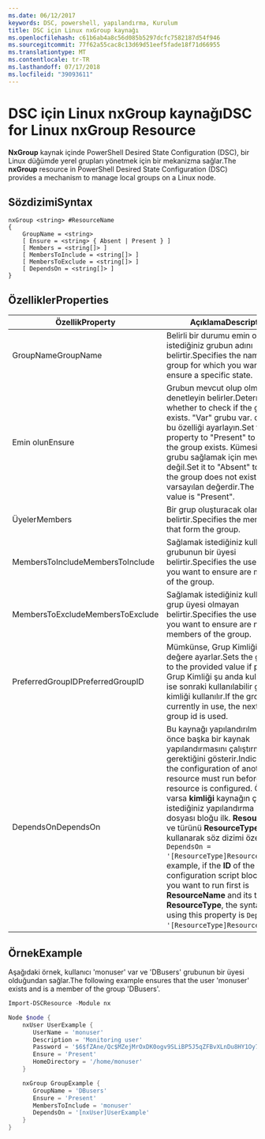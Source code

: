 ```yaml
---
ms.date: 06/12/2017
keywords: DSC, powershell, yapılandırma, Kurulum
title: DSC için Linux nxGroup kaynağı
ms.openlocfilehash: c61b6ab4a8c56d085b5297dcfc7582187d54f946
ms.sourcegitcommit: 77f62a55cac8c13d69d51eef5fade18f71d66955
ms.translationtype: MT
ms.contentlocale: tr-TR
ms.lasthandoff: 07/17/2018
ms.locfileid: "39093611"
---
```

# <a name="dsc-for-linux-nxgroup-resource"></a><span data-ttu-id="ffde8-103">DSC için Linux nxGroup kaynağı</span><span class="sxs-lookup"><span data-stu-id="ffde8-103">DSC for Linux nxGroup Resource</span></span>

<span data-ttu-id="ffde8-104">**NxGroup** kaynak içinde PowerShell Desired State Configuration (DSC), bir Linux düğümde yerel grupları yönetmek için bir mekanizma sağlar.</span><span class="sxs-lookup"><span data-stu-id="ffde8-104">The **nxGroup** resource in PowerShell Desired State Configuration (DSC) provides a mechanism to manage local groups on a Linux node.</span></span>

## <a name="syntax"></a><span data-ttu-id="ffde8-105">Sözdizimi</span><span class="sxs-lookup"><span data-stu-id="ffde8-105">Syntax</span></span>

```
nxGroup <string> #ResourceName
{
    GroupName = <string>
    [ Ensure = <string> { Absent | Present } ]
    [ Members = <string[]> ]
    [ MembersToInclude = <string[]> ]
    [ MembersToExclude = <string[]> ]
    [ DependsOn = <string[]> ]
}
```

## <a name="properties"></a><span data-ttu-id="ffde8-106">Özellikler</span><span class="sxs-lookup"><span data-stu-id="ffde8-106">Properties</span></span>

|  <span data-ttu-id="ffde8-107">Özellik</span><span class="sxs-lookup"><span data-stu-id="ffde8-107">Property</span></span> |  <span data-ttu-id="ffde8-108">Açıklama</span><span class="sxs-lookup"><span data-stu-id="ffde8-108">Description</span></span> |
|---|---|
| <span data-ttu-id="ffde8-109">GroupName</span><span class="sxs-lookup"><span data-stu-id="ffde8-109">GroupName</span></span>| <span data-ttu-id="ffde8-110">Belirli bir durumu emin olmak istediğiniz grubun adını belirtir.</span><span class="sxs-lookup"><span data-stu-id="ffde8-110">Specifies the name of the group for which you want to ensure a specific state.</span></span>|
| <span data-ttu-id="ffde8-111">Emin olun</span><span class="sxs-lookup"><span data-stu-id="ffde8-111">Ensure</span></span>| <span data-ttu-id="ffde8-112">Grubun mevcut olup olmadığını denetleyin belirler.</span><span class="sxs-lookup"><span data-stu-id="ffde8-112">Determines whether to check if the group exists.</span></span> <span data-ttu-id="ffde8-113">"Var" grubu var. olmak için bu özelliği ayarlayın.</span><span class="sxs-lookup"><span data-stu-id="ffde8-113">Set this property to "Present" to ensure the group exists.</span></span> <span data-ttu-id="ffde8-114">Kümesi "Yok" grubu sağlamak için mevcut değil.</span><span class="sxs-lookup"><span data-stu-id="ffde8-114">Set it to "Absent" to ensure the group does not exist.</span></span> <span data-ttu-id="ffde8-115">"Var" varsayılan değerdir.</span><span class="sxs-lookup"><span data-stu-id="ffde8-115">The default value is "Present".</span></span>|
| <span data-ttu-id="ffde8-116">Üyeler</span><span class="sxs-lookup"><span data-stu-id="ffde8-116">Members</span></span>| <span data-ttu-id="ffde8-117">Bir grup oluşturacak olan üyeleri belirtir.</span><span class="sxs-lookup"><span data-stu-id="ffde8-117">Specifies the members that form the group.</span></span>|
| <span data-ttu-id="ffde8-118">MembersToInclude</span><span class="sxs-lookup"><span data-stu-id="ffde8-118">MembersToInclude</span></span>| <span data-ttu-id="ffde8-119">Sağlamak istediğiniz kullanıcıları grubunun bir üyesi belirtir.</span><span class="sxs-lookup"><span data-stu-id="ffde8-119">Specifies the users who you want to ensure are members of the group.</span></span>|
| <span data-ttu-id="ffde8-120">MembersToExclude</span><span class="sxs-lookup"><span data-stu-id="ffde8-120">MembersToExclude</span></span>| <span data-ttu-id="ffde8-121">Sağlamak istediğiniz kullanıcıları grup üyesi olmayan belirtir.</span><span class="sxs-lookup"><span data-stu-id="ffde8-121">Specifies the users who you want to ensure are not members of the group.</span></span>|
| <span data-ttu-id="ffde8-122">PreferredGroupID</span><span class="sxs-lookup"><span data-stu-id="ffde8-122">PreferredGroupID</span></span>| <span data-ttu-id="ffde8-123">Mümkünse, Grup Kimliği sağlanan değere ayarlar.</span><span class="sxs-lookup"><span data-stu-id="ffde8-123">Sets the group id to the provided value if possible.</span></span> <span data-ttu-id="ffde8-124">Grup Kimliği şu anda kullanımda ise sonraki kullanılabilir grup kimliği kullanılır.</span><span class="sxs-lookup"><span data-stu-id="ffde8-124">If the group id is currently in use, the next available group id is used.</span></span>|
| <span data-ttu-id="ffde8-125">DependsOn</span><span class="sxs-lookup"><span data-stu-id="ffde8-125">DependsOn</span></span> | <span data-ttu-id="ffde8-126">Bu kaynağı yapılandırılmadan önce başka bir kaynak yapılandırmasını çalıştırmanız gerektiğini gösterir.</span><span class="sxs-lookup"><span data-stu-id="ffde8-126">Indicates that the configuration of another resource must run before this resource is configured.</span></span> <span data-ttu-id="ffde8-127">Örneğin, varsa **kimliği** kaynağın çalıştırmak istediğiniz yapılandırma komut dosyası bloğu ilk. **ResourceName** ve türünü **ResourceType**, bunu kullanarak söz dizimi özellik `DependsOn = '[ResourceType]ResourceName'`.</span><span class="sxs-lookup"><span data-stu-id="ffde8-127">For example, if the **ID** of the resource configuration script block that you want to run first is **ResourceName** and its type is **ResourceType**, the syntax for using this property is `DependsOn = '[ResourceType]ResourceName'`.</span></span>|

## <a name="example"></a><span data-ttu-id="ffde8-128">Örnek</span><span class="sxs-lookup"><span data-stu-id="ffde8-128">Example</span></span>

<span data-ttu-id="ffde8-129">Aşağıdaki örnek, kullanıcı 'monuser' var ve 'DBusers' grubunun bir üyesi olduğundan sağlar.</span><span class="sxs-lookup"><span data-stu-id="ffde8-129">The following example ensures that the user 'monuser' exists and is a member of the group 'DBusers'.</span></span>

```powershell
Import-DSCResource -Module nx

Node $node {
    nxUser UserExample {
       UserName = 'monuser'
       Description = 'Monitoring user'
       Password = '$6$fZAne/Qc$MZejMrOxDK0ogv9SLiBP5J5qZFBvXLnDu8HY1Oy7ycX.Y3C7mGPUfeQy3A82ev3zIabhDQnj2ayeuGn02CqE/0'
       Ensure = 'Present'
       HomeDirectory = '/home/monuser'
    }

    nxGroup GroupExample {
       GroupName = 'DBusers'
       Ensure = 'Present'
       MembersToInclude = 'monuser'
       DependsOn = '[nxUser]UserExample'
    }
}
```
